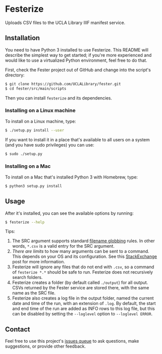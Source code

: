 # Festerize

Uploads CSV files to the UCLA Library IIIF manifest service.

## Installation

You need to have Python 3 installed to use Festerize. This README will describe the simplest way to get started; if you're more experienced and would like to use a virtualized Python environment, feel free to do that.

First, check the Fester project out of GitHub and change into the script's directory:

```bash
$ git clone https://github.com/UCLALibrary/fester.git
$ cd fester/src/main/scripts
```

Then you can install `festerize` and its dependencies.

### Installing on a Linux machine

To install on a Linux machine, type:

```bash
$ ./setup.py install --user
```

If you want to install it in a place that's available to all users on a system (and you have sudo privileges) you can use:

```bash
$ sudo ./setup.py
```

### Installing on a Mac

To install on a Mac that's installed Python 3 with Homebrew, type:

```bash
$ python3 setup.py install
```

## Usage

After it's installed, you can see the available options by running:

```bash
$ festerize --help
```

Tips:

1. The SRC argument supports standard [filename globbing](https://en.wikipedia.org/wiki/Glob_(programming)) rules. In other words, `*.csv` is a valid entry for the SRC argument.
2. *There are limits* to how many arguments can be sent to a command. This depends on your OS and its configuration. See this [StackExchange](https://unix.stackexchange.com/questions/110282/cp-max-source-files-number-arguments-for-copy-utility) post for more information.
3. Festerize will ignore any files that do not end with `.csv`, so a command of `festerize *.*` should be safe to run. Festerize does not recursively search folders.
4. Festerize creates a folder (by default called `./output`) for all output. CSVs returned by the Fester service are stored there, with the same name as the SRC file.
5. Festerize also creates a log file in the output folder, named the current date and time of the run, with an extension of `.log`. By default, the start and end time of the run are added as INFO rows to this log file, but this can be disabled by setting the `--loglevel` option to `--loglevel ERROR`.

## Contact

Feel free to use this project's [issues queue](https://github.com/uclalibrary/fester/issues) to ask questions, make suggestions, or provide other feedback.